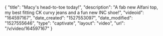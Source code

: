 {
    "title": "Macy's head-to-toe today!",
    "description": "A fab new Alfani top, my best fitting CK curvy jeans and a fun new INC shoe!",
    "videoid": "164597167",
    "date_created": "1527553097",
    "date_modified": "1527555646",
    "type": "captivate",
    "layout": "video",
    "url": "\/v\/video\/164597167"
}